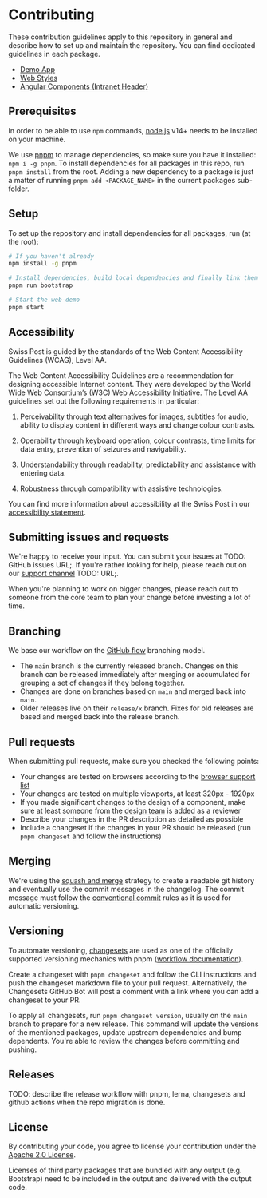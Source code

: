 # Contributing

These contribution guidelines apply to this repository in general and describe how to set up and maintain the repository. You can find dedicated guidelines in each package.

- [Demo App](./packages/web-demo/README.md)
- [Web Styles](./packages/web-styles/CONTRIBUTING.md)
- [Angular Components (Intranet Header)](./packages/angular-components/projects/swisspost-intranet-header/CONTRIBUTING.md)

## Prerequisites
In order to be able to use `npm` commands, [node.js](https://nodejs.org/en/) v14+ needs to be installed on your machine.

We use [pnpm](https://pnpm.io/) to manage dependencies, so make sure you have it installed: `npm i -g pnpm`. To install dependencies for all packages in this repo, run `pnpm install` from the root. Adding a new dependency to a package is just a matter of running `pnpm add <PACKAGE_NAME>` in the current packages sub-folder.

## Setup
To set up the repository and install dependencies for all packages, run (at the root):
```bash
# If you haven't already
npm install -g pnpm

# Install dependencies, build local dependencies and finally link them correctly with lerna (this step wouldn't be necessary if https://github.com/pnpm/pnpm/issues/3901 was fixed)
pnpm run bootstrap

# Start the web-demo
pnpm start
```


## Accessibility

Swiss Post is guided by the standards of the Web Content Accessibility Guidelines (WCAG), Level AA.

The Web Content Accessibility Guidelines are a recommendation for designing accessible Internet content. They were developed by the World Wide Web Consortium’s (W3C) Web Accessibility Initiative. The Level AA guidelines set out the following requirements in particular:

1. Perceivability through text alternatives for images, subtitles for audio, ability to display content in different ways and change colour contrasts.

2. Operability through keyboard operation, colour contrasts, time limits for data entry, prevention of seizures and navigability.

3. Understandability through readability, predictability and assistance with entering data.

4. Robustness through compatibility with assistive technologies.

You can find more information about accessibility at the Swiss Post in our [accessibility statement](https://www.post.ch/en/pages/footer/accessibility-at-swiss-post).


## Submitting issues and requests

We're happy to receive your input. You can submit your issues at TODO: GitHub issues URL;. If you're rather looking for help, please reach out on our [support channel]() TODO: URL;.

When you're planning to work on bigger changes, please reach out to someone from the core team to plan your change before investing a lot of time.


## Branching

We base our workflow on the [GitHub flow](https://docs.github.com/en/get-started/quickstart/github-flow) branching model. 
- The `main` branch is the currently released branch. Changes on this branch can be released immediately after merging or accumulated for grouping a set of changes if they belong together.
- Changes are done on branches based on `main` and merged back into `main`.
- Older releases live on their `release/x` branch. Fixes for old releases are based and merged back into the release branch.


## Pull requests

When submitting pull requests, make sure you checked the following points:
- Your changes are tested on browsers according to the [browser support list](./web-styles/.browserslistrc)
- Your changes are tested on multiple viewports, at least 320px - 1920px
- If you made significant changes to the design of a component, make sure at least someone from the [design team](https://github.com/orgs/swisspost/teams/design) is added as a reviewer
- Describe your changes in the PR description as detailed as possible
- Include a changeset if the changes in your PR should be released (run `pnpm changeset` and follow the instructions)


## Merging

We're using the [squash and merge](https://docs.github.com/en/pull-requests/collaborating-with-pull-requests/incorporating-changes-from-a-pull-request/about-pull-request-merges#squash-and-merge-your-pull-request-commits) strategy to create a readable git history and eventually use the commit messages in the changelog. The commit message must follow the [conventional commit](https://www.conventionalcommits.org/en/v1.0.0/) rules as it is used for automatic versioning.


## Versioning

To automate versioning, [changesets](https://github.com/changesets/changesets) are used as one of the officially supported versioning mechanics with pnpm ([workflow documentation](https://pnpm.io/using-changesets)). 

Create a changeset with `pnpm changeset` and follow the CLI instructions and push the changeset markdown file to your pull request. Alternatively, the Changesets GitHub Bot will post a comment with a link where you can add a changeset to your PR.

To apply all changesets, run `pnpm changeset version`, usually on the `main` branch to prepare for a new release. This command will update the versions of the mentioned packages, update upstream dependencies and bump dependents. You're able to review the changes before committing and pushing.

## Releases

TODO: describe the release workflow with pnpm, lerna, changesets and github actions when the repo migration is done.





## License

By contributing your code, you agree to license your contribution under the [Apache 2.0 License](./LICENSE).

Licenses of third party packages that are bundled with any output (e.g. Bootstrap) need to be included in the output and delivered with the output code.
